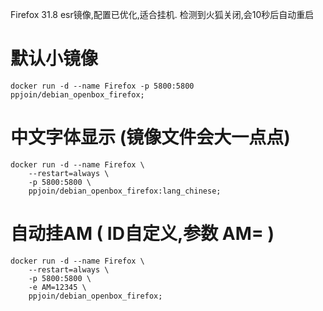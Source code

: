 Firefox 31.8 esr镜像,配置已优化,适合挂机.
检测到火狐关闭,会10秒后自动重启

# 默认小镜像

```shell
docker run -d --name Firefox -p 5800:5800 ppjoin/debian_openbox_firefox;
```

# 中文字体显示 (镜像文件会大一点点)

```shell
docker run -d --name Firefox \
    --restart=always \
    -p 5800:5800 \
    ppjoin/debian_openbox_firefox:lang_chinese;
```
# 自动挂AM ( ID自定义,参数 AM= )

```shell
docker run -d --name Firefox \
    --restart=always \
    -p 5800:5800 \
    -e AM=12345 \
    ppjoin/debian_openbox_firefox;
```
